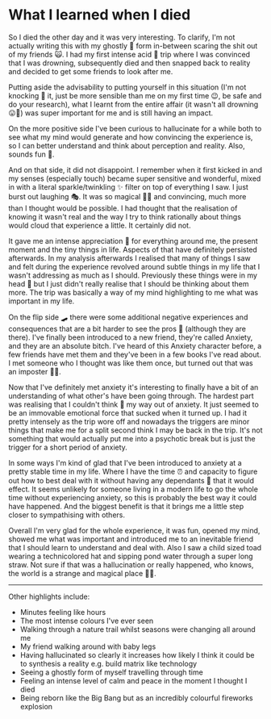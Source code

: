 # What I learned when I died

So I died the other day and it was very interesting. To clarify, I'm not actually writing this with my ghostly 👻 form in-between scaring the shit out of my friends 🙀. I had my first intense acid 🧪 trip where I was convinced that I was drowning, subsequently died and then snapped back to reality and decided to get some friends to look after me.

Putting aside the advisability to putting yourself in this situation (I'm not knocking 🚪 it, just be more sensible than me on my first time 😉, be safe and do your research), what I learnt from the entire affair (it wasn't all drowning 😛🌊) was super important for me and is still having an impact.

On the more positive side I've been curious to hallucinate for a while both to see what my mind would generate and how convincing the experience is, so I can better understand and think about perception and reality. Also, sounds fun 🥳. 

And on that side, it did not disappoint. I remember when it first kicked in and my senses (especially touch) became super sensitive and wonderful, mixed in with a literal sparkle/twinkling ✨ filter on top of everything I saw. I just burst out laughing 🎭. It was so magical 🧙‍♂️ and convincing, much more than I thought would be possible. I had thought that the realisation of knowing it wasn't real and the way I try to think rationally about things would cloud that experience a little. It certainly did not.

It gave me an intense appreciation 🥰 for everything around me, the present moment and the tiny things in life. Aspects of that have definitely persisted afterwards. In my analysis afterwards I realised that many of things I saw and felt during the experience revolved around subtle things in my life that I wasn't addressing as much as I should. Previously these things were in my head 🤯 but I just didn't really realise that I should be thinking about them more. The trip was basically a way of my mind highlighting to me what was important in my life.

On the flip side 🛹 there were some additional negative experiences and consequences that are a bit harder to see the pros 🤨 (although they are there). I've finally been introduced to a new friend, they're called Anxiety, and they are an absolute bitch. I've heard of this Anxiety character before, a few friends have met them and they've been in a few books I've read about. I met someone who I thought was like them once, but turned out that was an imposter 🕵️‍♂️. 

Now that I've definitely met anxiety it's interesting to finally have a bit of an understanding of what other's have been going through. The hardest part was realising that I couldn't think 🤔 my way out of anxiety. It just seemed to be an immovable emotional force that sucked when it turned up. I had it pretty intensely as the trip wore off and nowadays the triggers are minor things that make me for a split second think I may be back in the trip. It's not something that would actually put me into a psychotic break but is just the trigger for a short period of anxiety.

In some ways I'm kind of glad that I've been introduced to anxiety at a pretty stable time in my life. Where I have the time ⏰ and capacity to figure out how to best deal with it without having any dependants 🚸 that it would effect. It seems unlikely for someone living in a modern life to go the whole time without experiencing anxiety, so this is probably the best way it could have happened. And the biggest benefit is that it brings me a little step closer to sympathising with others. 

Overall I'm very glad for the whole experience, it was fun, opened my mind, showed me what was important and introduced me to an inevitable friend that I should learn to understand and deal with. Also I saw a child sized toad wearing a technicolored hat and sipping pond water through a super long straw. Not sure if that was a hallucination or really happened, who knows, the world is a strange and magical place 🧙‍♂️.

---

Other highlights include:

- Minutes feeling like hours
- The most intense colours I've ever seen
- Walking through a nature trail whilst seasons were changing all around me
- My friend walking around with baby legs
- Having hallucinated so clearly it increases how likely I think it could be to synthesis a reality e.g. build matrix like technology
- Seeing a ghostly form of myself travelling through time
- Feeling an intense level of calm and peace in the moment I thought I died
- Being reborn like the Big Bang but as an incredibly colourful fireworks explosion